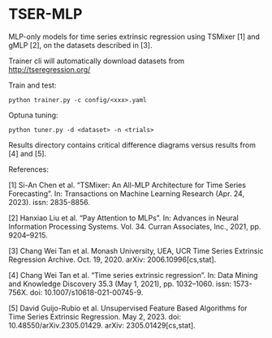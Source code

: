 # TSER-MLP

MLP-only models for time series extrinsic regression using TSMixer [1] and gMLP [2], 
on the datasets described in [3].

Trainer cli will automatically download datasets from http://tseregression.org/

Train and test:

`python trainer.py -c config/<xxx>.yaml`

Optuna tuning:

`python tuner.py -d <dataset> -n <trials>`

Results directory contains critical difference diagrams versus results from [4] and [5].


References:

[1] Si-An Chen et al. “TSMixer: An All-MLP Architecture for Time Series Forecasting”. 
In: Transactions on Machine Learning Research (Apr. 24, 2023). issn: 2835-8856.

[2] Hanxiao Liu et al. “Pay Attention to MLPs”. In: Advances in Neural
Information Processing Systems. Vol. 34. Curran Associates, Inc., 2021,
pp. 9204–9215.

[3] Chang Wei Tan et al. Monash University, UEA, UCR Time Series Extrinsic Regression 
Archive. Oct. 19, 2020. arXiv: 2006.10996[cs,stat].

[4] Chang Wei Tan et al. “Time series extrinsic regression”. In: Data Mining
and Knowledge Discovery 35.3 (May 1, 2021), pp. 1032–1060. issn: 1573-
756X. doi: 10.1007/s10618-021-00745-9.

[5] David Guijo-Rubio et al. Unsupervised Feature Based Algorithms for Time Series 
Extrinsic Regression. May 2, 2023. doi: 10.48550/arXiv.2305.01429. arXiv: 2305.01429[cs,stat].


